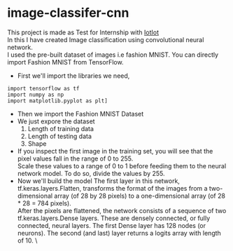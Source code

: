# image-classifer-cnn

This project is made as Test for Internship with [IotIot](http://iotiot.in/) \
In this I have created Image classification using convolutional neural network. \
I used the pre-built dataset of images i.e fashion MNIST. You can directly import Fashion MNIST from TensorFlow.  
  
- First we'll import the libraries we need,  
```
import tensorflow as tf
import numpy as np
import matplotlib.pyplot as plt]
```  
- Then we import the Fashion MNIST Dataset 
- We just expore the dataset 
  1. Length of training data
  2. Length of testing data
  3. Shape
- If you inspect the first image in the training set, you will see that the pixel values fall in the range of 0 to 255. \
Scale these values to a range of 0 to 1 before feeding them to the neural network model. To do so, divide the values by 255.
- Now we'll build the model
The first layer in this network, tf.keras.layers.Flatten, transforms the format of the images from a two-dimensional array (of 28 by 28 pixels) to a one-dimensional array (of 28 * 28 = 784 pixels). \
After the pixels are flattened, the network consists of a sequence of two tf.keras.layers.Dense layers. These are densely connected, or fully connected, neural layers. The first Dense layer has 128 nodes (or neurons). The second (and last) layer returns a logits array with length of 10. \


